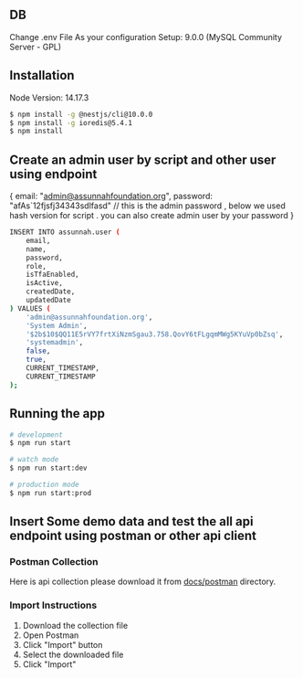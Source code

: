 ## DB 
Change .env File As your configuration
Setup: 9.0.0 (MySQL Community Server - GPL)
## Installation
Node Version: 14.17.3
```bash
$ npm install -g @nestjs/cli@10.0.0
$ npm install -g ioredis@5.4.1
$ npm install
```
## Create an admin user by script and other user using endpoint
{
  email: "admin@assunnahfoundation.org",
  password: "afAs`12fjsfj34343sdlfasd" // this is the admin password , below we used hash version for script . you can also create admin user by your password
}
```bash
INSERT INTO assunnah.user (
    email,
    name,
    password, 
    role,
    isTfaEnabled,
    isActive,
    createdDate,
    updatedDate
) VALUES (
    'admin@assunnahfoundation.org',
    'System Admin',
    '$2b$10$QQ11E5rVY7frtXiNzmSgau3.758.QovY6tFLgqmMWg5KYuVp0bZsq', 
    'systemadmin',
    false,
    true,
    CURRENT_TIMESTAMP,
    CURRENT_TIMESTAMP
);
```

## Running the app

```bash
# development
$ npm run start

# watch mode
$ npm run start:dev

# production mode
$ npm run start:prod
```

## Insert Some demo data and test the all api endpoint using postman or other api client

### Postman Collection
Here is api collection please download it from [docs/postman](./docs/postman) directory.

### Import Instructions
1. Download the collection file
2. Open Postman
3. Click "Import" button
4. Select the downloaded file
5. Click "Import"



